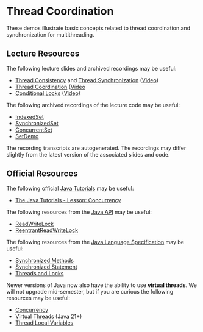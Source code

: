 Thread Coordination
=================================================

These demos illustrate basic concepts related to thread coordination and synchronization for multithreading.

## Lecture Resources ##

The following lecture slides and archived recordings may be useful:

  - [Thread Consistency](https://docs.google.com/presentation/d/e/2PACX-1vQKiEdNM-Uvys2eB-DviZl74962omUp1g8Y51TTo0AOIKi11Hfti6FeOMOKEYWpSmvMi7DsHcXkupcj/pub?start=false&loop=false&delayms=3000) and [Thread Synchronization](https://docs.google.com/presentation/d/e/2PACX-1vQRFhgmF4OSYPvisyIYsQewWhcPbMNxZX2xreQPOMjeA3ShkJuh7aF0rGEUu_wdBwuFA4TTn6TT1vpw/pub?start=false&loop=false&delayms=3000) ([Video](https://usfca.hosted.panopto.com/Panopto/Pages/Viewer.aspx?id=0a7a2c89-0ee7-483f-b2d9-af9e01514f00))
  - [Thread Coordination](https://docs.google.com/presentation/d/e/2PACX-1vT3slqVFK60Osz7tDKEu4dNnRPM10hljAPnx5PiQqyxhqRiqFFGxkaUFLMWnSnAhWd29Sid098Xkk68/pub?start=false&loop=false&delayms=3000) ([Video](https://usfca.hosted.panopto.com/Panopto/Pages/Viewer.aspx?id=78a35d29-3a61-481b-bd8d-afcd01320a04)
  - [Conditional Locks](https://docs.google.com/presentation/d/e/2PACX-1vR1pXI_Vc5kxJUcPzK1niqrmI4_rpMU_6t7oyZwUAy6JgYhhw4dG3s5LttAKkMtDSHcaquO5xVBOBSg/pub?start=false&loop=false&delayms=3000) ([Video](https://usfca.hosted.panopto.com/Panopto/Pages/Viewer.aspx?id=9cbbf9d5-dce5-49e8-a94b-af9e014ff885))

The following archived recordings of the lecture code may be useful:

  - [IndexedSet](https://usfca.hosted.panopto.com/Panopto/Pages/Viewer.aspx?id=1c38530d-fc4f-4d4e-88b7-af9e01501833)
  - [SynchronizedSet](https://usfca.hosted.panopto.com/Panopto/Pages/Viewer.aspx?id=1f626636-3b47-4c52-a82f-af9e01502122)
  - [ConcurrentSet](https://usfca.hosted.panopto.com/Panopto/Pages/Viewer.aspx?id=1a7e38a1-049f-4d49-93f9-af9e015042ae)
  - [SetDemo](https://usfca.hosted.panopto.com/Panopto/Pages/Viewer.aspx?id=e439edea-ee43-4468-ad61-af9e0150547f)

The recording transcripts are autogenerated. The recordings may differ slightly from the latest version of the associated slides and code.

## Official Resources ##

The following official [Java Tutorials](http://docs.oracle.com/javase/tutorial/index.html) may be useful:

  - [The Java Tutorials - Lesson: Concurrency](https://docs.oracle.com/javase/tutorial/essential/concurrency/index.html)

The following resources from the [Java API](https://docs.oracle.com/en/java/javase/17/docs/api/index.html) may be useful:

  - [ReadWriteLock](https://docs.oracle.com/en/java/javase/17/docs/api/java.base/java/util/concurrent/locks/ReadWriteLock.html)
  - [ReentrantReadWriteLock](https://docs.oracle.com/en/java/javase/17/docs/api/java.base/java/util/concurrent/locks/ReentrantReadWriteLock.html)

The following resources from the [Java Language Specification](https://docs.oracle.com/javase/specs/jls/se17/html/index.html) may be useful:

  - [Synchronized Methods](https://docs.oracle.com/javase/specs/jls/se17/html/jls-8.html#jls-8.4.3.6)
  - [Synchronized Statement](https://docs.oracle.com/javase/specs/jls/se17/html/jls-14.html#jls-14.19)
  - [Threads and Locks](https://docs.oracle.com/javase/specs/jls/se17/html/jls-17.html)

Newer versions of Java now also have the ability to use **virtual threads**. We will not upgrade mid-semester, but if you are curious the following resources may be useful: 

  - [Concurrency](https://docs.oracle.com/en/java/javase/21/core/concurrency.html)
  - [Virtual Threads](https://docs.oracle.com/en/java/javase/21/core/virtual-threads.html) (Java 21+)
  - [Thread Local Variables](https://docs.oracle.com/en/java/javase/21/core/thread-local-variables.html)
